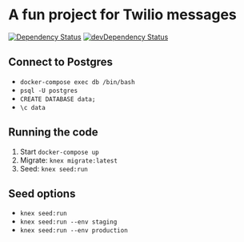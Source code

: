 # A fun project for Twilio messages

[![Dependency Status](https://img.shields.io/david/adriancarriger/knex/develop.svg?maxAge=60)](https://david-dm.org/adriancarriger/knex)
[![devDependency Status](https://img.shields.io/david/dev/adriancarriger/knex/develop.svg?maxAge=60)](https://david-dm.org/adriancarriger/knex?type=dev)

## Connect to Postgres

* `docker-compose exec db /bin/bash`
* `psql -U postgres`
* `CREATE DATABASE data;`
* `\c data`

## Running the code

1. Start `docker-compose up`
1. Migrate: `knex migrate:latest`
1. Seed: `knex seed:run`

## Seed options

* `knex seed:run`
* `knex seed:run --env staging`
* `knex seed:run --env production`
